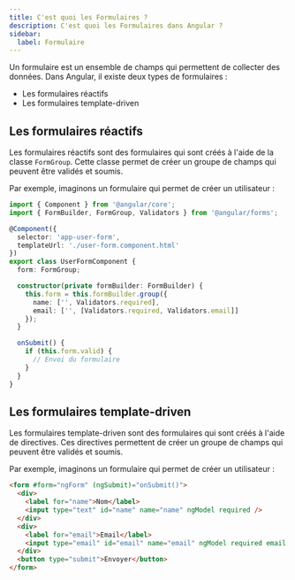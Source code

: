 ```yaml
---
title: C'est quoi les Formulaires ?
description: C'est quoi les Formulaires dans Angular ?
sidebar:
  label: Formulaire
---
```


Un formulaire est un ensemble de champs qui permettent de collecter des données. Dans Angular, il existe deux types de formulaires :

-   Les formulaires réactifs
-   Les formulaires template-driven

## Les formulaires réactifs

Les formulaires réactifs sont des formulaires qui sont créés à l'aide de la classe `FormGroup`. Cette classe permet de créer un groupe de champs qui peuvent être validés et soumis.

Par exemple, imaginons un formulaire qui permet de créer un utilisateur :

```ts
import { Component } from '@angular/core';
import { FormBuilder, FormGroup, Validators } from '@angular/forms';

@Component({
  selector: 'app-user-form',
  templateUrl: './user-form.component.html'
})
export class UserFormComponent {
  form: FormGroup;

  constructor(private formBuilder: FormBuilder) {
    this.form = this.formBuilder.group({
      name: ['', Validators.required],
      email: ['', [Validators.required, Validators.email]]
    });
  }

  onSubmit() {
    if (this.form.valid) {
      // Envoi du formulaire
    }
  }
}
```

## Les formulaires template-driven

Les formulaires template-driven sont des formulaires qui sont créés à l'aide de directives. Ces directives permettent de créer un groupe de champs qui peuvent être validés et soumis.

Par exemple, imaginons un formulaire qui permet de créer un utilisateur :

```html
<form #form="ngForm" (ngSubmit)="onSubmit()">
  <div>
    <label for="name">Nom</label>
    <input type="text" id="name" name="name" ngModel required />
  </div>
  <div>
    <label for="email">Email</label>
    <input type="email" id="email" name="email" ngModel required email />
  </div>
  <button type="submit">Envoyer</button>
</form>
```

